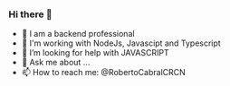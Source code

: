 ### Hi there 👋




- 🔭 I am a backend professional
- 🌱 
I'm working with NodeJs, Javascipt and Typescript
- 🤔 I’m looking for help with JAVASCRIPT
- 💬 Ask me about ...
- 📫 How to reach me: @RobertoCabralCRCN


